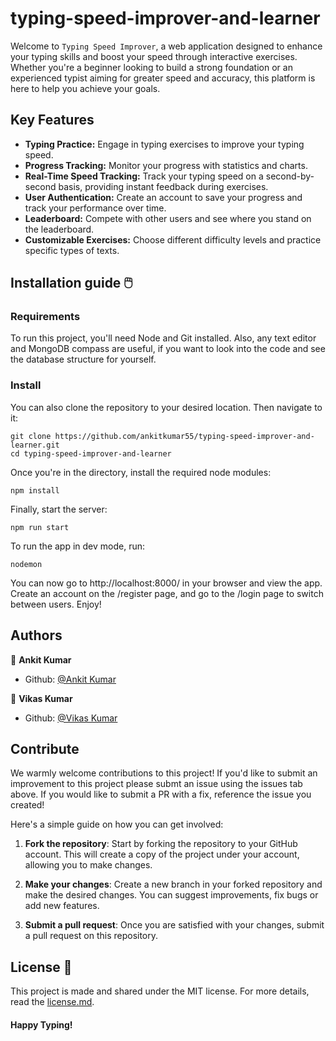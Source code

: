 # typing-speed-improver-and-learner

Welcome to `Typing Speed Improver`, a web application designed to enhance your typing skills and boost your speed through interactive exercises. Whether you're a beginner looking to build a strong foundation or an experienced typist aiming for greater speed and accuracy, this platform is here to help you achieve your goals.

## Key Features

- **Typing Practice:** Engage in typing exercises to improve your typing speed.
- **Progress Tracking:** Monitor your progress with statistics and charts.
- **Real-Time Speed Tracking:** Track your typing speed on a second-by-second basis, providing instant feedback during exercises.
- **User Authentication:** Create an account to save your progress and track your performance over time.
- **Leaderboard:** Compete with other users and see where you stand on the leaderboard.
- **Customizable Exercises:** Choose different difficulty levels and practice specific types of texts.

## Installation guide 🖱️
### Requirements
To run this project, you'll need Node and Git installed. Also, any text editor and MongoDB compass are useful, if you want to look into the code and see the database structure for yourself.

### Install

You can also clone the repository to your desired location. Then navigate to it:

```
git clone https://github.com/ankitkumar55/typing-speed-improver-and-learner.git
cd typing-speed-improver-and-learner
```

Once you're in the directory, install the required node modules:

```
npm install
```

Finally, start the server:
```
npm run start
```

To run the app in dev mode, run:
```
nodemon
```

You can now go to http://localhost:8000/ in your browser and view the app. Create an account on the /register page, and go to the /login page to switch between users. Enjoy!

## Authors

👤 **Ankit Kumar**

- Github: [@Ankit Kumar](https://github.com/ankitkumar55)

👤 **Vikas Kumar**

- Github: [@Vikas Kumar](https://github.com/vk498959)


## Contribute

We warmly welcome contributions to this project! If you'd like to submit an improvement to this project please submt an issue using the issues tab above. If you would like to submit a PR with a fix, reference the issue you created! 

Here's a simple guide on how you can get involved:

1. **Fork the repository**: Start by forking the repository to your GitHub account. This will create a copy of the project under your account, allowing you to make changes.

2. **Make your changes**: Create a new branch in your forked repository and make the desired changes. You can suggest improvements, fix bugs or add new features.

3. **Submit a pull request**: Once you are satisfied with your changes, submit a pull request on this repository.

## License 📄
This project is made and shared under the MIT license. For more details, read the [license.md](https://github.com/ankitkumar55/typing-speed-improver-and-learner/blob/main/LICENSE).


 #### Happy Typing!

